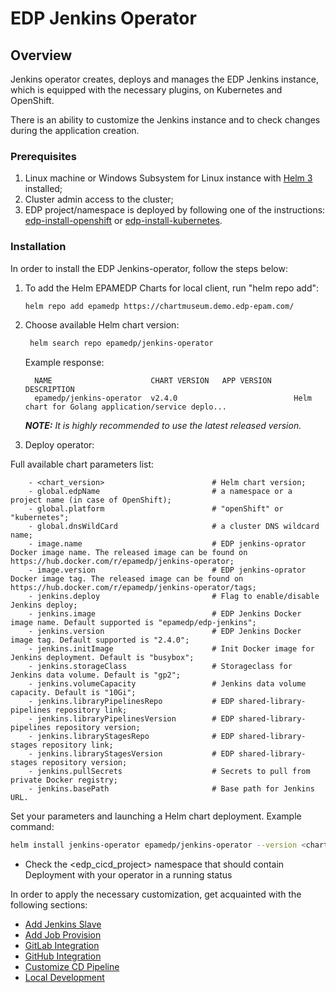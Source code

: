 # EDP Jenkins Operator

## Overview

Jenkins operator creates, deploys and manages the EDP Jenkins instance, which is equipped with the necessary plugins, on Kubernetes and OpenShift.  

There is an ability to customize the Jenkins instance and to check changes during the application creation.

### Prerequisites
1. Linux machine or Windows Subsystem for Linux instance with [Helm 3](https://helm.sh/docs/intro/install/) installed;
2. Cluster admin access to the cluster;
3. EDP project/namespace is deployed by following one of the instructions: [edp-install-openshift](https://github.com/epmd-edp/edp-install/blob/master/documentation/openshift_install_edp.md#edp-project) or [edp-install-kubernetes](https://github.com/epmd-edp/edp-install/blob/master/documentation/kubernetes_install_edp.md#edp-namespace).

### Installation
In order to install the EDP Jenkins-operator, follow the steps below:

1. To add the Helm EPAMEDP Charts for local client, run "helm repo add":
     ```bash
     helm repo add epamedp https://chartmuseum.demo.edp-epam.com/
     ```
2. Choose available Helm chart version:
    ```bash
     helm search repo epamedp/jenkins-operator
    ```
   Example response:
   ```
     NAME                      CHART VERSION   APP VERSION     DESCRIPTION
     epamedp/jenkins-operator  v2.4.0                          Helm chart for Golang application/service deplo...
     ```

    _**NOTE:** It is highly recommended to use the latest released version._

3. Deploy operator:

Full available chart parameters list:
```
    - <chart_version>                        # Helm chart version;
    - global.edpName                         # a namespace or a project name (in case of OpenShift);
    - global.platform                        # "openShift" or "kubernetes";
    - global.dnsWildCard                     # a cluster DNS wildcard name;
    - image.name                             # EDP jenkins-oprator Docker image name. The released image can be found on https://hub.docker.com/r/epamedp/jenkins-operator;
    - image.version                          # EDP jenkins-oprator Docker image tag. The released image can be found on https://hub.docker.com/r/epamedp/jenkins-operator/tags;
    - jenkins.deploy                         # Flag to enable/disable Jenkins deploy;
    - jenkins.image                          # EDP Jenkins Docker image name. Default supported is "epamedp/edp-jenkins";
    - jenkins.version                        # EDP Jenkins Docker image tag. Default supported is "2.4.0";
    - jenkins.initImage                      # Init Docker image for Jenkins deployment. Default is "busybox";
    - jenkins.storageClass                   # Storageclass for Jenkins data volume. Default is "gp2";
    - jenkins.volumeCapacity                 # Jenkins data volume capacity. Default is "10Gi";
    - jenkins.libraryPipelinesRepo           # EDP shared-library-pipelines repository link;
    - jenkins.libraryPipelinesVersion        # EDP shared-library-pipelines repository version;
    - jenkins.libraryStagesRepo              # EDP shared-library-stages repository link;
    - jenkins.libraryStagesVersion           # EDP shared-library-stages repository version;
    - jenkins.pullSecrets                    # Secrets to pull from private Docker registry;
    - jenkins.basePath                       # Base path for Jenkins URL.
```
Set your parameters and launching a Helm chart deployment. Example command:
```bash
helm install jenkins-operator epamedp/jenkins-operator --version <chart_version> --namespace <edp_cicd_project> --set name=jenkins-operator --set global.edpName=<edp_cicd_project> --set global.platform=<platform_type> --set global.dnsWildCard=<cluster_DNS_wildcard> --set image.name=epamedp/jenkins-operator --set image.version=<operator_version>
```
* Check the <edp_cicd_project> namespace that should contain Deployment with your operator in a running status

In order to apply the necessary customization, get acquainted with the following sections:

* [Add Jenkins Slave](documentation/add-jenkins-slave.md) 
* [Add Job Provision](documentation/add-job-provision.md)
* [GitLab Integration](documentation/gitlab-integration.md)
* [GitHub Integration](documentation/github-integration.md)
* [Customize CD Pipeline](documentation/customize-deploy-pipeline.md)
* [Local Development](documentation/local-development.md)